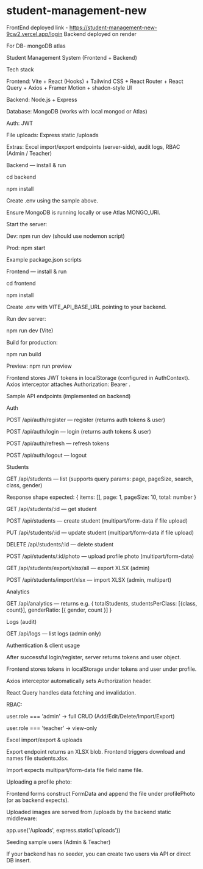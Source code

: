 ﻿# student-management-new
 

FrontEnd deployed link - https://student-management-new-9cw2.vercel.app/login
Backend deployed on render


For DB- mongoDB atlas 

Student Management System (Frontend + Backend)

Tech stack

Frontend: Vite + React (Hooks) + Tailwind CSS + React Router + React Query + Axios + Framer Motion + shadcn-style UI

Backend: Node.js + Express

Database: MongoDB (works with local mongod or Atlas)

Auth: JWT

File uploads: Express static /uploads

Extras: Excel import/export endpoints (server-side), audit logs, RBAC (Admin / Teacher) 

Backend — install & run

cd backend

npm install

Create .env using the sample above.

Ensure MongoDB is running locally or use Atlas MONGO_URI.

Start the server:

Dev: npm run dev (should use nodemon script)

Prod: npm start

Example package.json scripts 

Frontend — install & run

cd frontend

npm install

Create .env with VITE_API_BASE_URL pointing to your backend.

Run dev server:

npm run dev (Vite)

Build for production:

npm run build

Preview: npm run preview

Frontend stores JWT tokens in localStorage (configured in AuthContext). Axios interceptor attaches Authorization: Bearer <token>. 

Sample API endpoints (implemented on backend)

Auth

POST /api/auth/register — register (returns auth tokens & user)

POST /api/auth/login — login (returns auth tokens & user)

POST /api/auth/refresh — refresh tokens

POST /api/auth/logout — logout

Students

GET /api/students — list (supports query params: page, pageSize, search, class, gender)

Response shape expected: { items: [], page: 1, pageSize: 10, total: number }

GET /api/students/:id — get student

POST /api/students — create student (multipart/form-data if file upload)

PUT /api/students/:id — update student (multipart/form-data if file upload)

DELETE /api/students/:id — delete student

POST /api/students/:id/photo — upload profile photo (multipart/form-data)

GET /api/students/export/xlsx/all — export XLSX (admin)

POST /api/students/import/xlsx — import XLSX (admin, multipart)

Analytics

GET /api/analytics — returns e.g. { totalStudents, studentsPerClass: [{class, count}], genderRatio: [{ gender, count }] }

Logs (audit)

GET /api/logs — list logs (admin only)

Authentication & client usage

After successful login/register, server returns tokens and user object.

Frontend stores tokens in localStorage under tokens and user under profile.

Axios interceptor automatically sets Authorization header.

React Query handles data fetching and invalidation.

RBAC:

user.role === 'admin' → full CRUD (Add/Edit/Delete/Import/Export)

user.role === 'teacher' → view-only

Excel import/export & uploads

Export endpoint returns an XLSX blob. Frontend triggers download and names file students.xlsx.

Import expects multipart/form-data file field name file.

Uploading a profile photo:

Frontend forms construct FormData and append the file under profilePhoto (or as backend expects).

Uploaded images are served from /uploads by the backend static middleware:

app.use('/uploads', express.static('uploads'))

Seeding sample users (Admin & Teacher)

If your backend has no seeder, you can create two users via API or direct DB insert.

